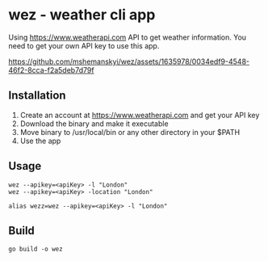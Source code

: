 # wez - weather cli app
Using https://www.weatherapi.com API to get weather information. You need to get your own API key to use this app.

https://github.com/mshemanskyi/wez/assets/1635978/0034edf9-4548-46f2-8cca-f2a5deb7d79f



## Installation
1. Create an account at https://www.weatherapi.com and get your API key
2. Download the binary and make it executable
3. Move binary to /usr/local/bin or any other directory in your $PATH
4. Use the app
    

## Usage
    wez --apikey=<apiKey> -l "London"
    wez --apikey=<apiKey> -location "London"

    alias wezz=wez --apikey=<apiKey> -l "London"



## Build
    go build -o wez
